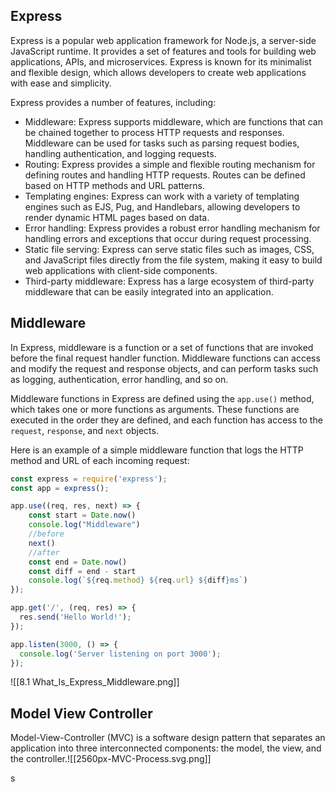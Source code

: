 ## Express

Express is a popular web application framework for Node.js, a server-side JavaScript runtime. It provides a set of features and tools for building web applications, APIs, and microservices. Express is known for its minimalist and flexible design, which allows developers to create web applications with ease and simplicity.

Express provides a number of features, including:

-   Middleware: Express supports middleware, which are functions that can be chained together to process HTTP requests and responses. Middleware can be used for tasks such as parsing request bodies, handling authentication, and logging requests.
-   Routing: Express provides a simple and flexible routing mechanism for defining routes and handling HTTP requests. Routes can be defined based on HTTP methods and URL patterns.
-   Templating engines: Express can work with a variety of templating engines such as EJS, Pug, and Handlebars, allowing developers to render dynamic HTML pages based on data.
-   Error handling: Express provides a robust error handling mechanism for handling errors and exceptions that occur during request processing.
-   Static file serving: Express can serve static files such as images, CSS, and JavaScript files directly from the file system, making it easy to build web applications with client-side components.
-   Third-party middleware: Express has a large ecosystem of third-party middleware that can be easily integrated into an application.


## Middleware

In Express, middleware is a function or a set of functions that are invoked before the final request handler function. Middleware functions can access and modify the request and response objects, and can perform tasks such as logging, authentication, error handling, and so on.

Middleware functions in Express are defined using the `app.use()` method, which takes one or more functions as arguments. These functions are executed in the order they are defined, and each function has access to the `request`, `response`, and `next` objects.

Here is an example of a simple middleware function that logs the HTTP method and URL of each incoming request:

```js
const express = require('express');
const app = express();

app.use((req, res, next) => {
    const start = Date.now()
    console.log("Middleware")
    //before
    next()
    //after
    const end = Date.now()
    const diff = end - start
    console.log(`${req.method} ${req.url} ${diff}ms`)
});

app.get('/', (req, res) => {
  res.send('Hello World!');
});

app.listen(3000, () => {
  console.log('Server listening on port 3000');
});

```
![[8.1 What_Is_Express_Middleware.png]]

## Model View Controller

Model-View-Controller (MVC) is a software design pattern that separates an application into three interconnected components: the model, the view, and the controller.![[2560px-MVC-Process.svg.png]]

s